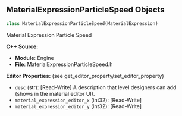 ## MaterialExpressionParticleSpeed Objects

```python
class MaterialExpressionParticleSpeed(MaterialExpression)
```

Material Expression Particle Speed

**C++ Source:**

- **Module**: Engine
- **File**: MaterialExpressionParticleSpeed.h

**Editor Properties:** (see get_editor_property/set_editor_property)

- ``desc`` (str):  [Read-Write] A description that level designers can add (shows in the material editor UI).
- ``material_expression_editor_x`` (int32):  [Read-Write]
- ``material_expression_editor_y`` (int32):  [Read-Write]

<a id="unreal.MaterialExpressionParticleSpriteRotation"></a>